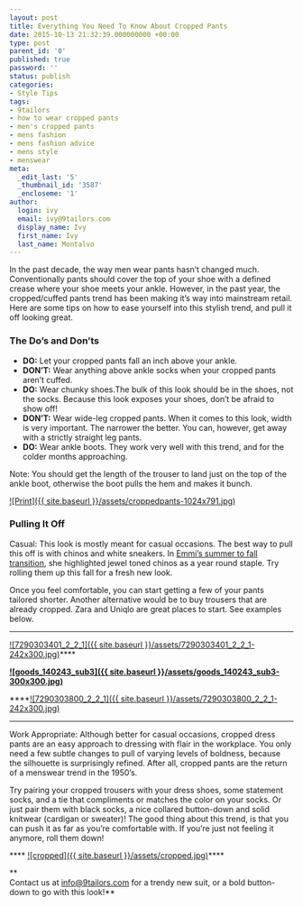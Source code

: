 ```yaml
---
layout: post
title: Everything You Need To Know About Cropped Pants
date: 2015-10-13 21:32:39.000000000 +00:00
type: post
parent_id: '0'
published: true
password: ''
status: publish
categories:
- Style Tips
tags:
- 9tailors
- how to wear cropped pants
- men's cropped pants
- mens fashion
- mens fashion advice
- mens style
- menswear
meta:
  _edit_last: '5'
  _thumbnail_id: '3587'
  _encloseme: '1'
author:
  login: ivy
  email: ivy@9tailors.com
  display_name: Ivy
  first_name: Ivy
  last_name: Montalvo
---
```

In the past decade, the way men wear pants hasn’t changed much. Conventionally pants should cover the top of your shoe with a defined crease where your shoe meets your ankle. However, in the past year, the cropped/cuffed pants trend has been making it’s way into mainstream retail. Here are some tips on how to ease yourself into this stylish trend, and pull it off looking great.

### **The Do’s and Don’ts**

*   **DO:** Let your cropped pants fall an inch above your ankle.
*   **DON’T:** Wear anything above ankle socks when your cropped pants aren’t cuffed.
*   **DO:** Wear chunky shoes.The bulk of this look should be in the shoes, not the socks. Because this look exposes your shoes, don’t be afraid to show off!
*   **DON’T:** Wear wide-leg cropped pants. When it comes to this look, width is very important. The narrower the better. You can, however, get away with a strictly straight leg pants.
*   **DO:** Wear ankle boots. They work very well with this trend, and for the colder months approaching.

Note: You should get the length of the trouser to land just on the top of the ankle boot, otherwise the boot pulls the hem and makes it bunch.

[![Print]({{ site.baseurl }}/assets/croppedpants-1024x791.jpg)](http://blog.9tailors.com/uploads/croppedpants.jpg)

### **Pulling It Off**

Casual: This look is mostly meant for casual occasions. The best way to pull this off is with chinos and white sneakers. In [Emmi’s summer to fall transition](http://blog.9tailors.com/2015/10/how-to-transition-from-summer-to-fall-with-guest-blogger-emmi-sorokin/), she highlighted jewel toned chinos as a year round staple. Try rolling them up this fall for a fresh new look.

Once you feel comfortable, you can start getting a few of your pants tailored shorter. Another alternative would be to buy trousers that are already cropped. Zara and Uniqlo are great places to start. See examples below.

****  
[![7290303401_2_2_1]({{ site.baseurl }}/assets/7290303401_2_2_1-242x300.jpg)](http://blog.9tailors.com/uploads/7290303401_2_2_1.jpg)****

****[![goods_140243_sub3]({{ site.baseurl }}/assets/goods_140243_sub3-300x300.jpg)](http://blog.9tailors.com/uploads/goods_140243_sub3.jpg)****

****[![7290303800_2_2_1]({{ site.baseurl }}/assets/7290303800_2_2_1-242x300.jpg)](http://blog.9tailors.com/uploads/7290303800_2_2_1.jpg)[  
](http://blog.9tailors.com/uploads/unnamed-1.jpg)  
****

Work Appropriate: Although better for casual occasions, cropped dress pants are an easy approach to dressing with flair in the workplace. You only need a few subtle changes to pull of varying levels of boldness, because the silhouette is surprisingly refined. After all, cropped pants are the return of a menswear trend in the 1950’s.

Try pairing your cropped trousers with your dress shoes, some statement socks, and a tie that compliments or matches the color on your socks. Or just pair them with black socks, a nice collared button-down and solid knitwear (cardigan or sweater)! The good thing about this trend, is that you can push it as far as you’re comfortable with. If you’re just not feeling it anymore, roll them down!

**** [![cropped]({{ site.baseurl }}/assets/cropped.jpg)](http://blog.9tailors.com/uploads/cropped.jpg)****

**  
Contact us at [info@9tailors.com](mailto:info@9tailors.com) for a trendy new suit, or a bold button-down to go with this look!**